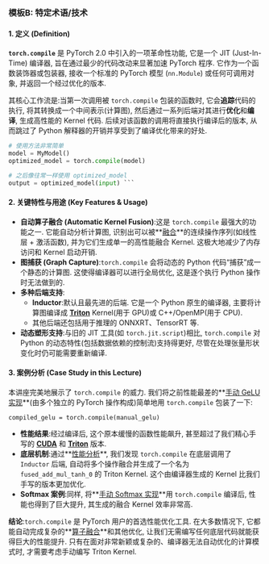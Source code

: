 ### 模板B: 特定术语/技术

#### 1. 定义 (Definition)
**`torch.compile`** 是 PyTorch 2.0 中引入的一项革命性功能, 它是一个 JIT (Just-In-Time) 编译器, 旨在通过最少的代码改动来显著加速 PyTorch 程序. 它作为一个函数装饰器或包装器, 接收一个标准的 PyTorch 模型 (`nn.Module`) 或任何可调用对象, 并返回一个经过优化的版本. 

其核心工作流是:当第一次调用被 `torch.compile` 包装的函数时, 它会**追踪**代码的执行, 将其转换成一个中间表示(计算图), 然后通过一系列后端对其进行**优化**和**编译**, 生成高性能的 Kernel 代码. 后续对该函数的调用将直接执行编译后的版本, 从而跳过了 Python 解释器的开销并享受到了编译优化带来的好处. 

```python
# 使用方法非常简单
model = MyModel()
optimized_model = torch.compile(model)

# 之后像往常一样使用 optimized_model
output = optimized_model(input) ```
```
#### 2. 关键特性与用途 (Key Features & Usage)
*   **自动算子融合 (Automatic Kernel Fusion)**:这是 `torch.compile` 最强大的功能之一. 它能自动分析计算图, 识别出可以被**[融合](./Lecture6-Kernel-Fusion.md)**的连续操作序列(如线性层 + 激活函数), 并为它们生成单一的高性能融合 Kernel. 这极大地减少了内存访问和 Kernel 启动开销. 
*   **图捕获 (Graph Capture)**:`torch.compile` 会将动态的 Python 代码“捕获”成一个静态的计算图. 这使得编译器可以进行全局优化, 这是逐个执行 Python 操作时无法做到的. 
*   **多种后端支持**:
    *   **Inductor**:默认且最先进的后端. 它是一个 Python 原生的编译器, 主要将计算图编译成 **[Triton](./Lecture6-Triton.md)** Kernel(用于 GPU)或 C++/OpenMP(用于 CPU). 
    *   其他后端还包括用于推理的 ONNXRT、TensorRT 等. 
*   **动态塑形支持**:与旧的 JIT 工具(如 `torch.jit.script`)相比, `torch.compile` 对 Python 的动态特性(包括数据依赖的控制流)支持得更好, 尽管在处理张量形状变化时仍可能需要重新编译. 

#### 3. 案例分析 (Case Study in this Lecture)
本讲座完美地展示了 `torch.compile` 的威力. 我们将之前性能最差的**[手动 GeLU 实现](./Lecture6-Code-manual_gelu.md)**(由多个独立的 PyTorch 操作构成)简单地用 `torch.compile` 包装了一下:

`compiled_gelu = torch.compile(manual_gelu)`

*   **性能结果**:经过编译后, 这个原本缓慢的函数性能飙升, 甚至超过了我们精心手写的 **[CUDA](./Lecture6-CUDA.md)** 和 **[Triton](./Lecture6-Triton.md)** 版本. 
*   **底层机制**:通过**[性能分析](./Lecture6-Profiling.md)**, 我们发现 `torch.compile` 在底层调用了 `Inductor` 后端, 自动将多个操作融合并生成了一个名为 `fused_add_mul_tanh_0` 的 Triton Kernel. 这个由编译器生成的 Kernel 比我们手写的版本更加优化. 
*   **Softmax 案例**:同样, 将**[手动 Softmax 实现](./Lecture6-Code-manual_softmax.md)**用 `torch.compile` 编译后, 性能也得到了巨大提升, 其生成的融合 Kernel 效率非常高. 

**结论**:`torch.compile` 是 PyTorch 用户的首选性能优化工具. 在大多数情况下, 它都能自动完成复杂的**[算子融合](./Lecture6-Kernel-Fusion.md)**和其他优化, 让我们无需编写任何底层代码就能获得巨大的性能提升. 只有在面对非常新颖或复杂的、编译器无法自动优化的计算模式时, 才需要考虑手动编写 Triton Kernel. 